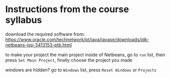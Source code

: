 # Instructions from the course syllabus

download the required software from: <https://www.oracle.com/technetwork/pt/java/javase/downloads/jdk-netbeans-jsp-3413153-ptb.html>

to make your project the main project inside of Netbeans, go to `run` list, then press `Set Main Project`, finally choose the project you made

windows are hidden? go to `Windows` list, press `Reset Windows` or `Projects`